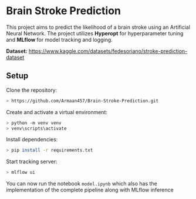 # Brain Stroke Prediction

This project aims to predict the likelihood of a brain stroke using an Artificial Neural Network. The project utilizes **Hyperopt** for hyperparameter tuning and **MLflow** for model tracking and logging.

**Dataset:** https://www.kaggle.com/datasets/fedesoriano/stroke-prediction-dataset


## Setup

Clone the repository:
```sh
> https://github.com/Armaan457/Brain-Stroke-Prediction.git
```

Create and activate a virtual environment:

```sh
> python -m venv venv
> venv\scripts\activate
```

Install dependencies:

```sh
> pip install -r requirements.txt
```

Start tracking server:
```sh
> mlflow ui
```
You can now run the notebook `model.ipynb` which also has the implementation of the complete pipeline along with MLflow inference